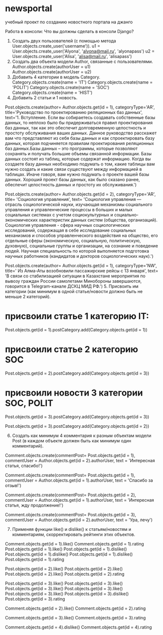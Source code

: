 # newsportal
учебный проект по созданию новостного портала на джанго


Работа в консоли:
Что вы должны сделать в консоли Django?
1.	Создать двух пользователей (с помощью метода User.objects.create_user('username')).
u1 = User.objects.create_user('Alyona', 'alyona@mail.ru', 'alyonapass')
u2 = User.objects.create_user('Alisa', 'alisa@mail.ru', 'alisapass')
2.	Создать два объекта модели Author, связанные с пользователями.
Author.objects.create(authorUser = u1)
Author.objects.create(authorUser = u2)
3.	Добавить 4 категории в модель Category.
Category.objects.create(name = 'IT')
Category.objects.create(name = 'POLIT')
Category.objects.create(name = 'SOC')
Category.objects.create(name = 'HIST')
4.	Добавить 2 статьи и 1 новость.

Post.objects.create(author= Author.objects.get(id = 1), categoryType='AR', title='Руководство по проектированию реляционных баз данных', text='1. Вступление. Если вы собираетесь создавать собственные базы данных, то неплохо было бы придерживаться правил проектирования баз данных, так как это обеспечит долговременную целостность и простоту обслуживания ваших данных. Данное руководство расскажет вам что представляют из себя базы данных и как спроектировать базу данных, которая подчиняется правилам проектирования реляционных баз данных.Базы данных – это программы, которые позволяют сохранять и получать большие объемы связанной информации. Базы данных состоят из таблиц, которые содержат информацию. Когда вы создаете базу данных необходимо подумать о том, какие таблицы вам нужно создать и какие связи существуют между информацией в таблицах. Иначе говоря, вам нужно подумать о проекте вашей базы данных. Хороший проект базы данных, как было сказано ранее, обеспечит целостность данных и простоту их обслуживания.')

Post.objects.create(author= Author.objects.get(id = 2), categoryType='AR', title= 'Социология управления', text= 'Социология управления — отрасль социологической науки, изучающая механизмы социального управления и управленческие процессы в больших и малых социальных системах с учетом социокультурных и социально-экономических характеристик данных систем (общества, организаций). Социология управления - сфера научных социологических исследований, содержащая в себе исследование социальных механизмов и способов управленческого воздействия на общество, его отдельные сферы (экономическую, социальную, политическую, духовную), социальные группы и организации, на сознание и поведение людей. Научная специальность по которой выполняется подготовка научных работников (кандидатов и докторов социологических наук).')

Post.objects.create(author= Author.objects.get(id = 1), categoryType='NW', title=' Из Алма-Аты возобновили пассажирские рейсы с 13 января', text= 'В связи со стабилизацией ситуации в Казахстане мероприятия по вывозу граждан России самолетами Минобороны завершаются, говорится в Telegram-канале ДСКЦ МИД РФ.')
5.	Присвоить им категории (как минимум в одной статье/новости должно быть не меньше 2 категорий).

# присвоили статье 1 категорию IT:
Post.objects.get(id = 1).postCategory.add(Category.objects.get(id = 1))

# присвоили статье 2 категорию SOC
Post.objects.get(id = 2).postCategory.add(Category.objects.get(id = 3))

# присвоили новости 3 категории SOC, POLIT
Post.objects.get(id = 3).postCategory.add(Category.objects.get(id = 3))

Post.objects.get(id = 3).postCategory.add(Category.objects.get(id = 2))

6.	Создать как минимум 4 комментария к разным объектам модели Post (в каждом объекте должен быть как минимум один комментарий).
	
Comment.objects.create(commentPost= Post.objects.get(id = 1), commentUser = Author.objects.get(id = 2).authorUser, text = 'Интересная статья, спасибо!')

Comment.objects.create(commentPost= Post.objects.get(id = 1), commentUser = Author.objects.get(id = 1).authorUser, text = 'Спасибо за отзыв!')

Comment.objects.create(commentPost= Post.objects.get(id = 2), commentUser = Author.objects.get(id = 1).authorUser, text = 'Интересная статья, жду продолжение!')

Comment.objects.create(commentPost= Post.objects.get(id = 3), commentUser = Author.objects.get(id = 2).authorUser, text = 'Ура, лечу')


7.	Применяя функции like() и dislike() к статьям/новостям и комментариям, скорректировать рейтинги этих объектов.
	
Comment.objects.get(id = 1).like()
Comment.objects.get(id = 1).rating
Post.objects.get(id = 1).like()
Post.objects.get(id = 1).dislike()
Post.objects.get(id = 1).dislike()
Post.objects.get(id = 1).dislike()
Post.objects.get(id = 1).rating


Post.objects.get(id = 2).like()
Post.objects.get(id = 2).like()
Post.objects.get(id = 2).like()
Post.objects.get(id = 2).rating

Post.objects.get(id = 3).like()
Post.objects.get(id = 3).like()
Post.objects.get(id = 3).like()
Post.objects.get(id = 3).like()
Post.objects.get(id = 3).like()
Post.objects.get(id = 3).dislike()
Post.objects.get(id = 3).rating


Comment.objects.get(id = 2).like()
Comment.objects.get(id = 2).rating

Comment.objects.get(id = 3).like()
Comment.objects.get(id = 3).rating

Comment.objects.get(id = 4).dislike()
Comment.objects.get(id = 4).rating
